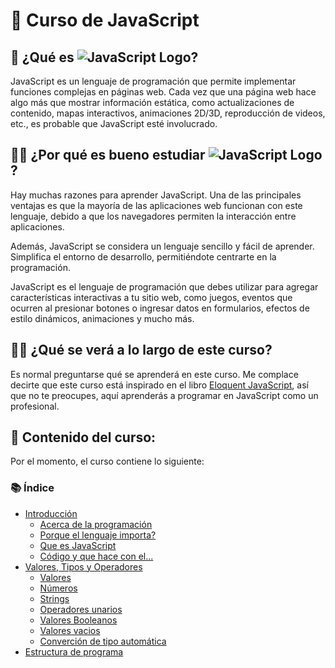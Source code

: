 # 📖 Curso de JavaScript

## 🤔 ¿Qué es ![JavaScript Logo](https://img.shields.io/badge/JavaScript-F7DF1E?style=flat&logo=javascript&logoColor=white)?

JavaScript es un lenguaje de programación que permite implementar funciones complejas en páginas web. Cada vez que una página web hace algo más que mostrar información estática, como actualizaciones de contenido, mapas interactivos, animaciones 2D/3D, reproducción de videos, etc., es probable que JavaScript esté involucrado.

## 🤷‍♂️ ¿Por qué es bueno estudiar ![JavaScript Logo](https://img.shields.io/badge/JavaScript-F7DF1E?style=flat&logo=javascript&logoColor=white)?

Hay muchas razones para aprender JavaScript. Una de las principales ventajas es que la mayoría de las aplicaciones web funcionan con este lenguaje, debido a que los navegadores permiten la interacción entre aplicaciones.

Además, JavaScript se considera un lenguaje sencillo y fácil de aprender. Simplifica el entorno de desarrollo, permitiéndote centrarte en la programación.

JavaScript es el lenguaje de programación que debes utilizar para agregar características interactivas a tu sitio web, como juegos, eventos que ocurren al presionar botones o ingresar datos en formularios, efectos de estilo dinámicos, animaciones y mucho más.

## 🧑‍💻 ¿Qué se verá a lo largo de este curso?

Es normal preguntarse qué se aprenderá en este curso. Me complace decirte que este curso está inspirado en el libro [Eloquent JavaScript](https://eloquentjs-es.thedojo.mx/Eloquent_JavaScript.pdf), así que no te preocupes, aquí aprenderás a programar en JavaScript como un profesional.

## 📁 Contenido del curso:

Por el momento, el curso contiene lo siguiente:

### 📚 Índice

- [Introducción](0-%20Introducci%C3%B3n/README.md)
  - [Acerca de la programación](0-%20Introducci%C3%B3n/Acerca%20de%20la%20programaci%C3%B3n/README.md)
  - [Porque el lenguaje importa?](0-%20Introducci%C3%B3n/Porque%20el%20lenguaje%20importa/README.md)
  - [Que es JavaScript](0-%20Introducci%C3%B3n/Que%20es%20JavaScript/README.md)
  - [Código y que hace con el...](0-%20Introducci%C3%B3n/Codigo%20y%20que%20hacer%20con%20el/README.md)
- [Valores, Tipos y Operadores](1.-%20Valores%2CTipos%20y%20Operadores/README.md)
  - [Valores](1.-%20Valores%2CTipos%20y%20Operadores/Valores/README.md)
  - [Números](1.-%20Valores%2CTipos%20y%20Operadores/N%C3%BAmeros/README.md)
  - [Strings](1.-%20Valores%2CTipos%20y%20Operadores/Strings/README.md)
  - [Operadores unarios](1.-%20Valores%2CTipos%20y%20Operadores/Operadores%20Unarios/README.md)
  - [Valores Booleanos](1.-%20Valores%2CTipos%20y%20Operadores/Valores%20booleanos/README.md)
  - [Valores vacios](1.-%20Valores%2CTipos%20y%20Operadores/Valores%20vacios/README.md)
  - [Converción de tipo automática](1.-%20Valores%2CTipos%20y%20Operadores/Converci%C3%B3n%20de%20tipo%20automatica/README.md)
- [Estructura de programa](2.-%20Estrutura%20de%20programa/README.md)